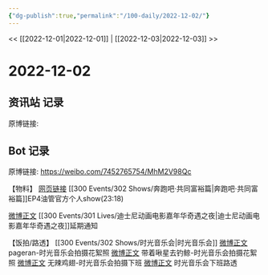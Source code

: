 ```yaml
---
{"dg-publish":true,"permalink":"/100-daily/2022-12-02/"}
---
```



<< [[2022-12-01\|2022-12-01]] | [[2022-12-03\|2022-12-03]] >>

# 2022-12-02

## 资讯站 记录

原博链接:

## Bot 记录

原博链接: https://weibo.com/7452765754/MhM2V98Qc

【物料】
[网页链接](https://weibo.cn/sinaurl?u=https%3A%2F%2Fm.youtube.com%2Fwatch%3Fv%3D51KcqexsE8o) [[300 Events/302 Shows/奔跑吧·共同富裕篇\|奔跑吧·共同富裕篇]]EP4油管官方个人show(23:18)

[微博正文](https://m.weibo.cn/1642553272/4842301459269350) [[300 Events/301 Lives/迪士尼动画电影嘉年华奇遇之夜\|迪士尼动画电影嘉年华奇遇之夜]]延期通知

【饭拍/路透】
[[300 Events/302 Shows/时光音乐会\|时光音乐会]]
[微博正文](https://m.weibo.cn/7633014126/4842201210687406) pageran-时光音乐会拍摄花絮照
[微博正文](https://m.weibo.cn/3246571812/4842202767034047) 带着啾星去钓鲸-时光音乐会拍摄花絮照
[微博正文](https://m.weibo.cn/7495641082/4842321684734543) 无辣鸡翅-时光音乐会拍摄下班
[微博正文](https://m.weibo.cn/7644836386/4841662838212304) 时光音乐会下班路透
